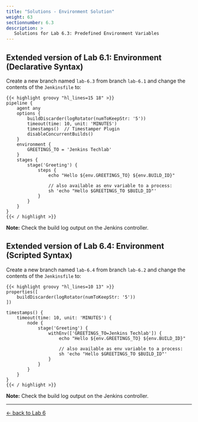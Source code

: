 ```yaml
---
title: "Solutions - Environment Solution"
weight: 63
sectionnumber: 6.3
description: >
   Solutions for Lab 6.3: Predefined Environment Variables
---
```



## Extended version of Lab 6.1: Environment (Declarative Syntax)

Create a new branch named ``lab-6.3`` from branch ``lab-6.1`` and change the contents of the ``Jenkinsfile`` to:

```
{{< highlight groovy "hl_lines=15 18" >}}
pipeline {
    agent any
    options {
        buildDiscarder(logRotator(numToKeepStr: '5'))
        timeout(time: 10, unit: 'MINUTES')
        timestamps()  // Timestamper Plugin
        disableConcurrentBuilds()
    }
    environment {
        GREETINGS_TO = 'Jenkins Techlab'
    }
    stages {
        stage('Greeting') {
            steps {
                echo "Hello ${env.GREETINGS_TO} ${env.BUILD_ID}"

                // also available as env variable to a process:
                sh 'echo "Hello $GREETINGS_TO $BUILD_ID"'
            }
        }
    }
}
{{< / highlight >}}
```

**Note:** Check the build log output on the Jenkins controller.


## Extended version of Lab 6.4: Environment (Scripted Syntax)

Create a new branch named ``lab-6.4`` from branch ``lab-6.2`` and change the contents of the ``Jenkinsfile`` to:

```
{{< highlight groovy "hl_lines=10 13" >}}
properties([
    buildDiscarder(logRotator(numToKeepStr: '5'))
])

timestamps() {
    timeout(time: 10, unit: 'MINUTES') {
        node {
            stage('Greeting') {
                withEnv(['GREETINGS_TO=Jenkins Techlab']) {
                    echo "Hello ${env.GREETINGS_TO} ${env.BUILD_ID}"

                    // also available as env variable to a process:
                    sh 'echo "Hello $GREETINGS_TO $BUILD_ID"'
                }
            }
        }
    }
}
{{< / highlight >}}
```

**Note:** Check the build log output on the Jenkins controller.

---

[← back to Lab 6](../)
